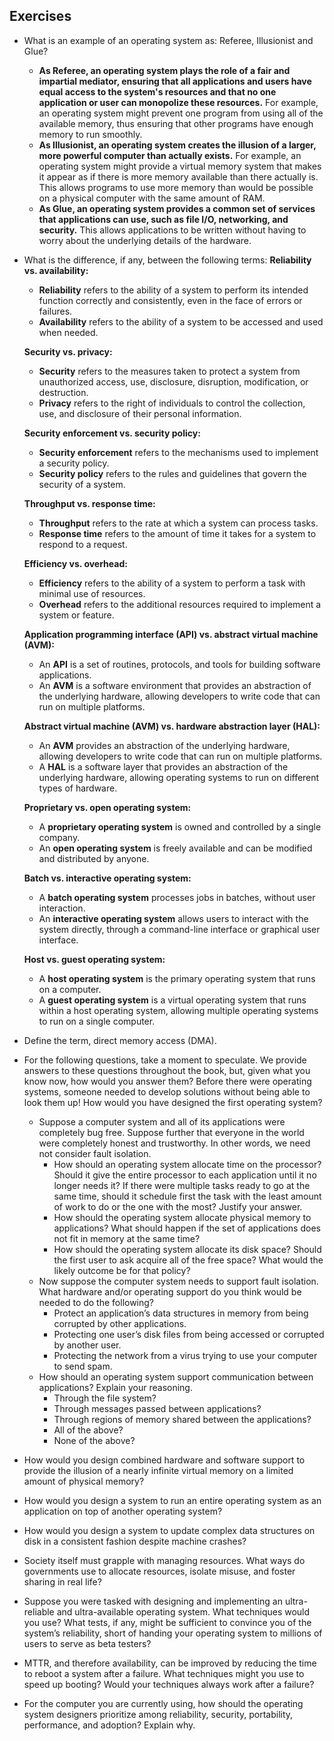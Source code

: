 ## Exercises
- What is an example of an operating system as: Referee, Illusionist and Glue?
  - **As Referee, an operating system plays the role of a fair and impartial mediator, ensuring that all applications and users have equal access to the system's resources and that no one application or user can monopolize these resources.** For example, an operating system might prevent one program from using all of the available memory, thus ensuring that other programs have enough memory to run smoothly.
  - **As Illusionist, an operating system creates the illusion of a larger, more powerful computer than actually exists.** For example, an operating system might provide a virtual memory system that makes it appear as if there is more memory available than there actually is. This allows programs to use more memory than would be possible on a physical computer with the same amount of RAM.
  - **As Glue, an operating system provides a common set of services that applications can use, such as file I/O, networking, and security.** This allows applications to be written without having to worry about the underlying details of the hardware.
- What is the difference, if any, between the following terms:
  **Reliability vs. availability:**
  * **Reliability** refers to the ability of a system to perform its intended function correctly and consistently, even in the face of errors or failures.
  * **Availability** refers to the ability of a system to be accessed and used when needed.
  
  **Security vs. privacy:**
  * **Security** refers to the measures taken to protect a system from unauthorized access, use, disclosure, disruption, modification, or destruction.
  * **Privacy** refers to the right of individuals to control the collection, use, and disclosure of their personal information.
  
  **Security enforcement vs. security policy:**
  * **Security enforcement** refers to the mechanisms used to implement a security policy.
  * **Security policy** refers to the rules and guidelines that govern the security of a system.
  
  **Throughput vs. response time:**
  * **Throughput** refers to the rate at which a system can process tasks.
  * **Response time** refers to the amount of time it takes for a system to respond to a request.
  
  **Efficiency vs. overhead:**
  * **Efficiency** refers to the ability of a system to perform a task with minimal use of resources.
  * **Overhead** refers to the additional resources required to implement a system or feature.
  
  **Application programming interface (API) vs. abstract virtual machine (AVM):**
  * An **API** is a set of routines, protocols, and tools for building software applications.
  * An **AVM** is a software environment that provides an abstraction of the underlying hardware, allowing developers to write code that can run on multiple platforms.
  
  **Abstract virtual machine (AVM) vs. hardware abstraction layer (HAL):**
  * An **AVM** provides an abstraction of the underlying hardware, allowing developers to write code that can run on multiple platforms.
  * A **HAL** is a software layer that provides an abstraction of the underlying hardware, allowing operating systems to run on different types of hardware.
  
  **Proprietary vs. open operating system:**
  * A **proprietary operating system** is owned and controlled by a single company.
  * An **open operating system** is freely available and can be modified and distributed by anyone.
  
  **Batch vs. interactive operating system:**
  * A **batch operating system** processes jobs in batches, without user interaction.
  * An **interactive operating system** allows users to interact with the system directly, through a command-line interface or graphical user interface.
  
  **Host vs. guest operating system:**
  * A **host operating system** is the primary operating system that runs on a computer.
  * A **guest operating system** is a virtual operating system that runs within a host operating system, allowing multiple operating systems to run on a single computer.
- Define the term, direct memory access (DMA).
- For the following questions, take a moment to speculate. We provide answers to these questions throughout the book, but, given what you know now, how would you answer them? Before there were operating systems, someone needed to develop solutions without being able to look them up! How would you have designed the first operating system?

  - Suppose a computer system and all of its applications were completely bug free. Suppose further that everyone in the world were completely honest and trustworthy. In other words, we need not consider fault isolation.
    - How should an operating system allocate time on the processor? Should it give the entire processor to each application until it no longer needs it? If there were multiple tasks ready to go at the same time, should it schedule first the task with the least amount of work to do or the one with the most? Justify your answer.
    - How should the operating system allocate physical memory to applications? What should happen if the set of applications does not fit in memory at the same time?
    - How should the operating system allocate its disk space? Should the first user to ask acquire all of the free space? What would the likely outcome be for that policy?
  - Now suppose the computer system needs to support fault isolation. What hardware and/or operating support do you think would be needed to do the following?
    - Protect an application’s data structures in memory from being corrupted by other applications.
    - Protecting one user’s disk files from being accessed or corrupted by another user.
    - Protecting the network from a virus trying to use your computer to send spam.
  - How should an operating system support communication between applications? Explain your reasoning.
    - Through the file system?
    - Through messages passed between applications?
    - Through regions of memory shared between the applications?
    - All of the above?
    - None of the above?
- How would you design combined hardware and software support to provide the illusion of a nearly infinite virtual memory on a limited amount of physical memory?
- How would you design a system to run an entire operating system as an application on top of another operating system?
- How would you design a system to update complex data structures on disk in a consistent fashion despite machine crashes?
- Society itself must grapple with managing resources. What ways do governments use to allocate resources, isolate misuse, and foster sharing in real life?
- Suppose you were tasked with designing and implementing an ultra-reliable and ultra-available operating system. What techniques would you use? What tests, if any, might be sufficient to convince you of the system’s reliability, short of handing your operating system to millions of users to serve as beta testers?
- MTTR, and therefore availability, can be improved by reducing the time to reboot a system after a failure. What techniques might you use to speed up booting? Would your techniques always work after a failure?
- For the computer you are currently using, how should the operating system designers prioritize among reliability, security, portability, performance, and adoption? Explain why.
